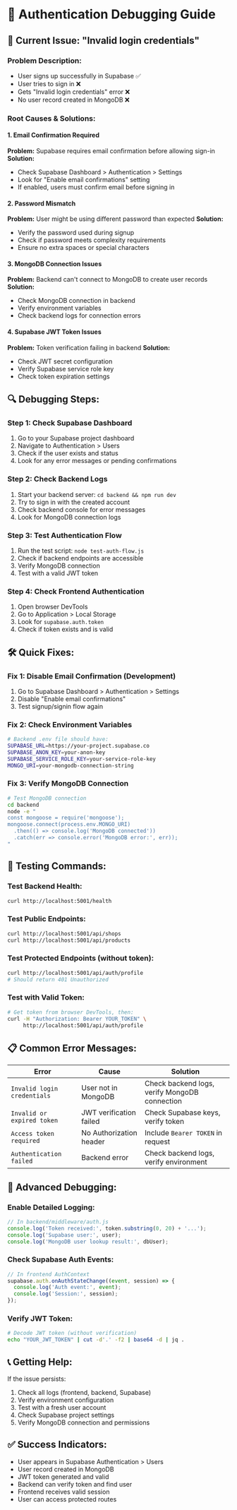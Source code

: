 # 🔐 Authentication Debugging Guide

## **🚨 Current Issue: "Invalid login credentials"**

### **Problem Description:**
- User signs up successfully in Supabase ✅
- User tries to sign in ❌
- Gets "Invalid login credentials" error ❌
- No user record created in MongoDB ❌

### **Root Causes & Solutions:**

#### **1. Email Confirmation Required**
**Problem:** Supabase requires email confirmation before allowing sign-in
**Solution:** 
- Check Supabase Dashboard > Authentication > Settings
- Look for "Enable email confirmations" setting
- If enabled, users must confirm email before signing in

#### **2. Password Mismatch**
**Problem:** User might be using different password than expected
**Solution:**
- Verify the password used during signup
- Check if password meets complexity requirements
- Ensure no extra spaces or special characters

#### **3. MongoDB Connection Issues**
**Problem:** Backend can't connect to MongoDB to create user records
**Solution:**
- Check MongoDB connection in backend
- Verify environment variables
- Check backend logs for connection errors

#### **4. Supabase JWT Token Issues**
**Problem:** Token verification failing in backend
**Solution:**
- Check JWT secret configuration
- Verify Supabase service role key
- Check token expiration settings

## **🔍 Debugging Steps:**

### **Step 1: Check Supabase Dashboard**
1. Go to your Supabase project dashboard
2. Navigate to Authentication > Users
3. Check if the user exists and status
4. Look for any error messages or pending confirmations

### **Step 2: Check Backend Logs**
1. Start your backend server: `cd backend && npm run dev`
2. Try to sign in with the created account
3. Check backend console for error messages
4. Look for MongoDB connection logs

### **Step 3: Test Authentication Flow**
1. Run the test script: `node test-auth-flow.js`
2. Check if backend endpoints are accessible
3. Verify MongoDB connection
4. Test with a valid JWT token

### **Step 4: Check Frontend Authentication**
1. Open browser DevTools
2. Go to Application > Local Storage
3. Look for `supabase.auth.token`
4. Check if token exists and is valid

## **🛠️ Quick Fixes:**

### **Fix 1: Disable Email Confirmation (Development)**
1. Go to Supabase Dashboard > Authentication > Settings
2. Disable "Enable email confirmations"
3. Test signup/signin flow again

### **Fix 2: Check Environment Variables**
```bash
# Backend .env file should have:
SUPABASE_URL=https://your-project.supabase.co
SUPABASE_ANON_KEY=your-anon-key
SUPABASE_SERVICE_ROLE_KEY=your-service-role-key
MONGO_URI=your-mongodb-connection-string
```

### **Fix 3: Verify MongoDB Connection**
```bash
# Test MongoDB connection
cd backend
node -e "
const mongoose = require('mongoose');
mongoose.connect(process.env.MONGO_URI)
  .then(() => console.log('MongoDB connected'))
  .catch(err => console.error('MongoDB error:', err));
"
```

## **🧪 Testing Commands:**

### **Test Backend Health:**
```bash
curl http://localhost:5001/health
```

### **Test Public Endpoints:**
```bash
curl http://localhost:5001/api/shops
curl http://localhost:5001/api/products
```

### **Test Protected Endpoints (without token):**
```bash
curl http://localhost:5001/api/auth/profile
# Should return 401 Unauthorized
```

### **Test with Valid Token:**
```bash
# Get token from browser DevTools, then:
curl -H "Authorization: Bearer YOUR_TOKEN" \
     http://localhost:5001/api/auth/profile
```

## **📋 Common Error Messages:**

| Error | Cause | Solution |
|-------|-------|----------|
| `Invalid login credentials` | User not in MongoDB | Check backend logs, verify MongoDB connection |
| `Invalid or expired token` | JWT verification failed | Check Supabase keys, verify token |
| `Access token required` | No Authorization header | Include `Bearer TOKEN` in request |
| `Authentication failed` | Backend error | Check backend logs, verify environment |

## **🔧 Advanced Debugging:**

### **Enable Detailed Logging:**
```javascript
// In backend/middleware/auth.js
console.log('Token received:', token.substring(0, 20) + '...');
console.log('Supabase user:', user);
console.log('MongoDB user lookup result:', dbUser);
```

### **Check Supabase Auth Events:**
```javascript
// In frontend AuthContext
supabase.auth.onAuthStateChange((event, session) => {
  console.log('Auth event:', event);
  console.log('Session:', session);
});
```

### **Verify JWT Token:**
```bash
# Decode JWT token (without verification)
echo "YOUR_JWT_TOKEN" | cut -d'.' -f2 | base64 -d | jq .
```

## **📞 Getting Help:**

If the issue persists:
1. Check all logs (frontend, backend, Supabase)
2. Verify environment configuration
3. Test with a fresh user account
4. Check Supabase project settings
5. Verify MongoDB connection and permissions

## **✅ Success Indicators:**

- User appears in Supabase Authentication > Users
- User record created in MongoDB
- JWT token generated and valid
- Backend can verify token and find user
- Frontend receives valid session
- User can access protected routes
